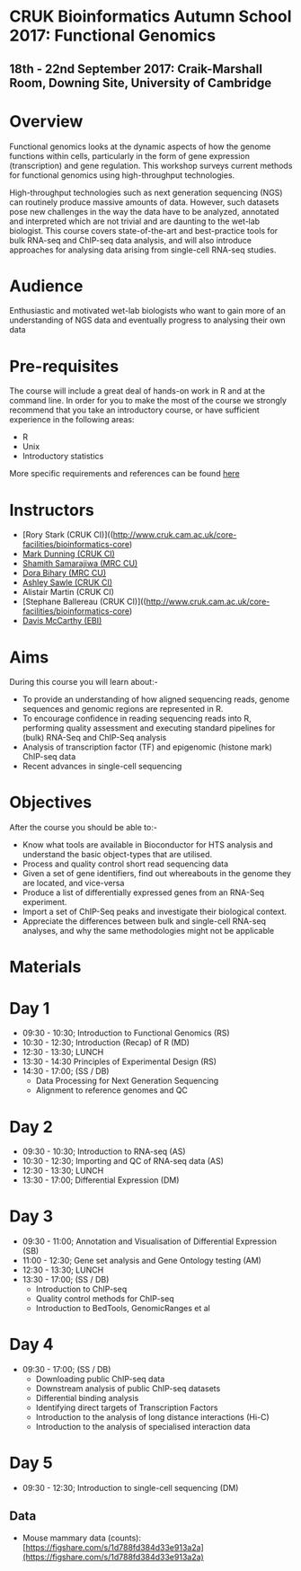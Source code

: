 # CRUK Bioinformatics Autumn School 2017: Functional Genomics

## 18th - 22nd September 2017: Craik-Marshall Room, Downing Site, University of Cambridge


# Overview

Functional genomics looks at the dynamic aspects of how the genome functions within cells,
particularly in the form of gene expression (transcription) and gene regulation. This workshop surveys
current methods for functional genomics using high-throughput technologies. 

High-throughput technologies such as next generation sequencing (NGS) can routinely produce massive amounts of data. However, such datasets pose new challenges in the way the data have to be analyzed, annotated and interpreted which are not trivial and are daunting to the wet-lab biologist. This course covers state-of-the-art and best-practice tools for bulk RNA-seq and ChIP-seq data analysis, and will also introduce approaches for analysing data arising from single-cell RNA-seq studies.

# Audience

Enthusiastic and motivated wet-lab biologists who want to gain more of an understanding of NGS data and eventually progress to analysing their own data

# Pre-requisites

The course will include a great deal of hands-on work in R and at the command line. In order for you to make the most of the course we strongly recommend that you take an introductory course, or have sufficient experience in the following areas:

- R
 - Unix
 - Introductory statistics

More specific requirements and references can be found [here](http://www.cruk.cam.ac.uk/bioinformatics-summer-school-prerequisites)


# Instructors

- [Rory Stark (CRUK CI)]((http://www.cruk.cam.ac.uk/core-facilities/bioinformatics-core)
- [Mark Dunning (CRUK CI)](http://markdunning.github.io/)
- [Shamith Samarajiwa (MRC CU)](http://www.mrc-cu.cam.ac.uk/research/Shamith-Samarajiwa-folder)
- [Dora Bihary (MRC CU)](http://www.mrc-cu.cam.ac.uk/research/Shamith-Samarajiwa-folder)
- [Ashley Sawle (CRUK CI)](http://www.cruk.cam.ac.uk/core-facilities/bioinformatics-core)
- Alistair Martin (CRUK CI)
- [Stephane Ballereau (CRUK CI)]((http://www.cruk.cam.ac.uk/core-facilities/bioinformatics-core)
- [Davis McCarthy (EBI)](https://sites.google.com/site/davismcc/home)


# Aims
During this course you will learn about:-

- To provide an understanding of how aligned sequencing reads, genome sequences and genomic regions are represented in R.
- To encourage confidence in reading sequencing reads into R, performing quality assessment and executing standard pipelines for (bulk) RNA-Seq and ChIP-Seq analysis 
- Analysis of transcription factor (TF) and epigenomic (histone mark) ChIP-seq data 
- Recent advances in single-cell sequencing

# Objectives
After the course you should be able to:-

- Know what tools are available in Bioconductor for HTS analysis and understand the basic object-types that are utilised.
- Process and quality control short read sequencing data 
- Given a set of gene identifiers, find out whereabouts in the genome they are located, and vice-versa 
- Produce a list of differentially expressed genes from an RNA-Seq experiment.
- Import a set of ChIP-Seq peaks and investigate their biological context.
- Appreciate the differences between bulk and single-cell RNA-seq analyses, and why the same methodologies might not be applicable

# Materials

# Day 1

- 09:30 - 10:30; Introduction to Functional Genomics (RS)
- 10:30 - 12:30; Introduction (Recap) of R (MD)
- 12:30 - 13:30; LUNCH
- 13:30 - 14:30 Principles of Experimental Design (RS)
- 14:30 - 17:00; (SS / DB)
    + Data Processing for Next Generation Sequencing
    + Alignment to reference genomes and QC 
    
# Day 2

- 09:30 - 10:30; Introduction to RNA-seq (AS)
- 10:30 - 12:30; Importing and QC of RNA-seq data (AS)
- 12:30 - 13:30; LUNCH
- 13:30 - 17:00; Differential Expression (DM)

# Day 3

- 09:30 - 11:00; Annotation and Visualisation of Differential Expression (SB)
- 11:00 - 12:30; Gene set analysis and Gene Ontology testing (AM)
- 12:30 - 13:30; LUNCH
- 13:30 - 17:00; (SS / DB)
  + Introduction to ChIP-seq
  + Quality control methods for ChIP-seq 
  + Introduction to BedTools, GenomicRanges et al 

# Day 4

- 09:30 - 17:00; (SS / DB)
  + Downloading public ChIP-seq data
  + Downstream analysis of public ChIP-seq datasets
  + Differential binding analysis
  + Identifying direct targets of Transcription Factors
  + Introduction to the analysis of long distance interactions (Hi-C)
  + Introduction to the analysis of specialised interaction data
  
# Day 5

- 09:30 - 12:30; Introduction to single-cell sequencing (DM)

## Data

- Mouse mammary data (counts): [https://figshare.com/s/1d788fd384d33e913a2a](https://figshare.com/s/1d788fd384d33e913a2a)
